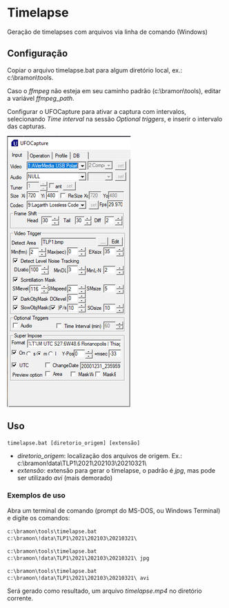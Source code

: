 # Timelapse

Geração de timelapses com arquivos via linha de comando (Windows)

## Configuração

Copiar o arquivo timelapse.bat para algum diretório local, ex.: c:\bramon\tools.

Caso o _ffmpeg_ não esteja em seu caminho padrão (c:\bramon\tools), editar a variável *ffmpeg_path*.

Configurar o UFOCapture para ativar a captura com intervalos, selecionando *Time interval* na sessão *Optional triggers*, e inserir o intervalo das capturas.

![UFOCapture v2](ufocapture-settings-1.png)

## Uso

```console
timelapse.bat [diretorio_origem] [extensão]
```

- *diretorio_origem*: localização dos arquivos de origem. Ex.: c:\bramon\!data\TLP1\2021\202103\20210321\
- *extensão*: extensão para gerar o timelapse, o padrão é *jpg*, mas pode ser utilizado *avi* (mais demorado)

### Exemplos de uso

Abra um terminal de comando (prompt do MS-DOS, ou Windows Terminal) e digite os comandos:

```console
c:\bramon\tools\timelapse.bat c:\bramon\!data\TLP1\2021\202103\20210321\
```

```console
c:\bramon\tools\timelapse.bat c:\bramon\!data\TLP1\2021\202103\20210321\ jpg
```

```console
c:\bramon\tools\timelapse.bat c:\bramon\!data\TLP1\2021\202103\20210321\ avi
```

Será gerado como resultado, um arquivo *timelapse.mp4* no diretório corrente.
